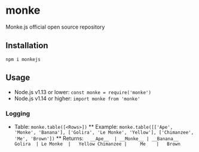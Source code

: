# monke
Monke.js official open source repository

## Installation
`npm i monkejs`

## Usage
* Node.js v1.13 or lower: `const monke = require('monke')`
* Node.js v1.14 or higher: `import monke from 'monke'`

### Logging
* Table: `monke.table([<Rows>])`
** Example: `monke.table([['Ape', 'Monke', 'Banana'], ['Golira', 'Le Monke', 'Yellow'], ['Chimanzee', 'Me', 'Brown'])`
** Returns: `  __Ape__  | __Monke__ | __Banana__
                Golira  | Le Monke  |   Yellow
              Chimanzee |     Me    |   Brown`
